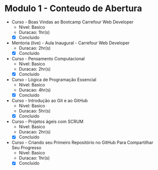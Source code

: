 # Modulo 1 - Conteudo de Abertura

- Curso - Boas Vindas ao Bootcamp Carrefour Web Developer
  - Nivel: Basico
  - Duracao: 1hr(s)
  - [x] Concluido

- Mentoria (live) - Aula Inaugural - Carrefour Web Developer
  - Duracao: 2hr(s)
  - [x] Concluido

- Curso - Pensamento Computacional
  - Nivel: Basico
  - Duracao: 2hr(s)
  - [x] Concluido

- Curso - Lógica de Programação Essencial
  - Nivel: Basico
  - Duracao: 4hr(s)
  - [x] Concluido

- Curso - Introdução ao Git e ao GitHub
  - Nivel: Basico
  - Duracao: 5hr(s)
  - [x] Concluido

- Curso - Projetos ágeis com SCRUM
  - Nivel: Basico
  - Duracao: 2hr(s)
  - [x] Concluido

- Curso - Criando seu Primeiro Repositório no GitHub Para Compartilhar Seu Progresso
  - Nivel: Basico
  - Duracao: 1hr(s)
  - [x] Concluido
